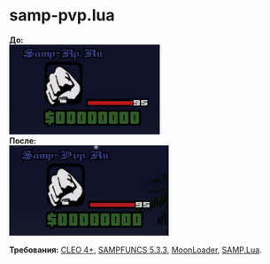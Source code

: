 # samp-pvp.lua

**До:**  
![](https://github.com/qrlk/samp-pvp.ru/raw/master/screens/2.png)  
**После:**  
![](https://github.com/qrlk/samp-pvp.ru/raw/master/screens/1.png)


**Требования:** [CLEO 4+](http://cleo.li/?lang=ru), [SAMPFUNCS 5.3.3](https://blast.hk/threads/17/), [MoonLoader](https://blast.hk/threads/13305/), [SAMP.Lua](https://blast.hk/threads/14624/).
